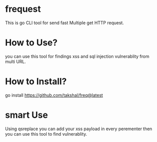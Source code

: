 # frequest
This is go CLI tool for send fast Multiple  get HTTP request.

# How to Use?
you can use this tool for findings xss and sql injection vulnerablity from multi URL.

# How to Install?
go install https://github.com/takshal/freq@latest


# smart Use
Using qsreplace you can add your xss payload in every perementer then you can use this tool to find vulnerablity.
